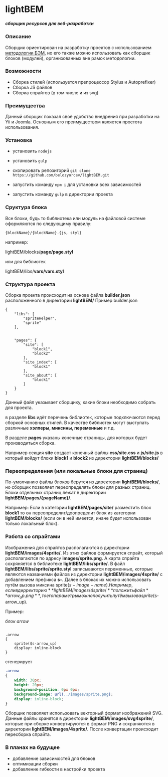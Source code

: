# lightBEM
##### сборщик ресурсов для веб-разработки

### Описание
Сборщик ориентирован на разработку проектов с использованием [методологии БЭМ](https://ru.bem.info/method/), но его также можно использовать как сборщик блоков (модулей), организованных вне рамок методологии.

### Возможности
- Сборка стилей (используется препроцессор Stylus и Autoprefixer)
- Сборка JS файлов
- Сборка спрайтов (в том числе и из svg)

### Преимущества
Данный сборщик показал своё удобство внедрения при разработки на Yii и Joomla. Основным его преимуществом является простота использования.

### Установка
- установить ```nodejs```
- установить ```gulp```


- скопировать репозиторий ```git clone https://github.com/belozyorcev/lightBEM.git```
- запустить команду ```npm i``` для установки всех зависимостей
- запустить команду ```gulp``` в директории проекта

### Сруктура блока
Все блоки, будь то библиотека или модуль на файловой системе оформляются по следующиму правилу:
```
{blockName}/{blockName}.{js, styl}
```
например:

lightBEM/blocks/**page/page.styl**

или для библиотек

lightBEM/libs/**vars/vars.styl**

### Структура проекта
Сборка проекта происходит на основе файла **builder.json** расположенного в директории **lightBEM/**
Пример builder.json
```
{
    "libs": [
        "spriteHelper",
        "sprite"
    ],


    "pages": {
        "site": [
            "block1",
            "block2"
        ],
        "site_index": [
            "block1"
        ],
        "site_about": [
            "block1"
        ]
    }
}
```
Данный файл указывает сборщику, какие блоки необходимо собрать для проекта.


в разделе **libs** идёт перечень библиотек, которые подключаются перед сборкой основных стилей. В качестве библиотек могут выступать различные **хэлперы, миксины, переменные** и т.д.

В разделе **pages** указаны конечные страницы, для которых будет производиться сборка.

Например секция **site** создаст конечный файлы **css/site.css** и **js/site.js** в который войдут блоки **block1** и **block2** из директории **lightBEM/blocks/**

### Переопределения (или локальные блоки для страниц)
По-умолчанию файлы блоков берутся из директории **lightBEM/blocks/**, но сборщик позволяет переопределять блоки для разных страниц. Блоки отдельных страниц лежат в директории **lightBEM/pages/{pageName}/**.

Например:
Если в категории **lightBEM/pages/site/** разместить блок **block1** то он переопределит/доопределит блок из категории **lightBEM/blocks/** (если он в ней имеется, иначе будет использован только локальный блок).

### Работа со спрайтами
Изображения для спрайтов располагаются в директории **lightBEM/images/4sprite/**.
Из этих файлов формируется спрайт, который располагаются по адресу **images/sprite.png**. А карта спрайта сохряняется в библиотеке **lightBEM/libs/sprite/**.
В файл **lightBEM/libs/sprite/sprite.styl** записываются переменные, которые являются названиями файлов из директории **lightBEM/images/4sprite/** с добавлением префикса **s-**.
Далее в блоках их можно использовать путём вызова миксина sprite($s-image-name). Например, если в дирректорию **lightBEM/images/4sprite/** положить файл **arrow_up.png**, то его параметры можно получить путём вызова sprite($s-arrow_up).

Пример:

*блок arrow*
```stylus

.arrow
{
    sprite($s-arrow_up)
    display: inline-block
}

```

сгенерирует
```css
.arrow
{
    width: 30px;
    height: 20px;
    background-position: 0px 0px;
    background-image: url(../images/sprite.png);
    display: inline-block;
}
```

Сборщик позволяет использовать векторный формат изображений SVG. Данные файлы хранятся в директории **lightBEM/images/svg4sprite/**, которые при сборке конвертируются в формат PNG и сохраняются в директории **lightBEM/images/4sprite/**. После конвертации происходит пересборка спрайта.

### В планах на будущее
- добавление зависимостей для блоков
- оптимизации сборки
- добавление гибкости в настройки проекта
